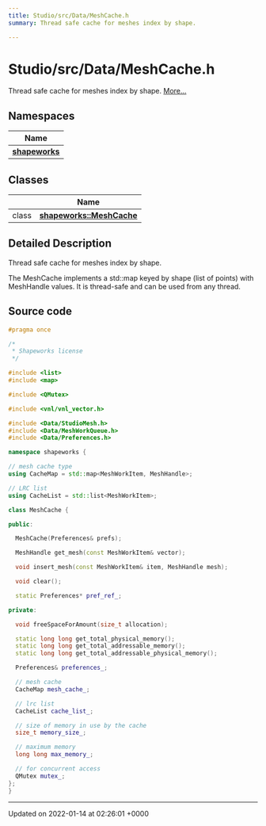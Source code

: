 ```yaml
---
title: Studio/src/Data/MeshCache.h
summary: Thread safe cache for meshes index by shape. 

---
```


# Studio/src/Data/MeshCache.h

Thread safe cache for meshes index by shape.  [More...](#detailed-description)

## Namespaces

| Name           |
| -------------- |
| **[shapeworks](../Namespaces/namespaceshapeworks.md)**  |

## Classes

|                | Name           |
| -------------- | -------------- |
| class | **[shapeworks::MeshCache](../Classes/classshapeworks_1_1MeshCache.md)**  |

## Detailed Description

Thread safe cache for meshes index by shape. 

The MeshCache implements a std::map keyed by shape (list of points) with MeshHandle values. It is thread-safe and can be used from any thread. 




## Source code

```cpp
#pragma once

/*
 * Shapeworks license
 */

#include <list>
#include <map>

#include <QMutex>

#include <vnl/vnl_vector.h>

#include <Data/StudioMesh.h>
#include <Data/MeshWorkQueue.h>
#include <Data/Preferences.h>

namespace shapeworks {

// mesh cache type
using CacheMap = std::map<MeshWorkItem, MeshHandle>;

// LRC list
using CacheList = std::list<MeshWorkItem>;

class MeshCache {

public:

  MeshCache(Preferences& prefs);

  MeshHandle get_mesh(const MeshWorkItem& vector);

  void insert_mesh(const MeshWorkItem& item, MeshHandle mesh);

  void clear();

  static Preferences* pref_ref_;

private:

  void freeSpaceForAmount(size_t allocation);

  static long long get_total_physical_memory();
  static long long get_total_addressable_memory();
  static long long get_total_addressable_physical_memory();

  Preferences& preferences_;

  // mesh cache
  CacheMap mesh_cache_;

  // lrc list
  CacheList cache_list_;

  // size of memory in use by the cache
  size_t memory_size_;

  // maximum memory
  long long max_memory_;

  // for concurrent access
  QMutex mutex_;
};
}
```


-------------------------------

Updated on 2022-01-14 at 02:26:01 +0000
